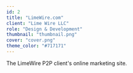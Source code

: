 ```yaml
---
id: 2
title: "LimeWire.com"
client: "Lime Wire LLC"
role: "Design & Development"
thumbnail: "thumbnail.png"
cover: "cover.png"
theme_color: "#717171"
---
```


The LimeWire P2P client's online marketing site.
